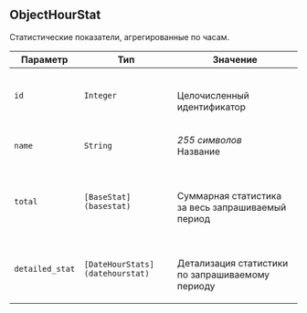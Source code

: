 
## ObjectHourStat

Статистические показатели, агрегированные по часам.

<table>
    <thead>
        <tr><th>Параметр</th><th>Тип</th><th>Значение</th></tr>
    </thead>
    <tbody>
        <tr>
            <td><code>id</code></td>
            <td><code>Integer</code></td>
            <td><p><br />Целочисленный идентификатор</p></td>
        </tr><tr>
            <td><code>name</code></td>
            <td><code>String</code></td>
            <td><p><em>255 символов</em> <br />Название</p></td>
        </tr><tr>
            <td><code>total</code></td>
            <td><code>[BaseStat](basestat)</code></td>
            <td><p><br />Суммарная статистика за весь запрашиваемый период</p></td>
        </tr><tr>
            <td><code>detailed_stat</code></td>
            <td><code>[DateHourStats](datehourstat)</code></td>
            <td><p><br />Детализация статистики по запрашиваемому периоду</p></td>
        </tr>
    </tbody>
</table>